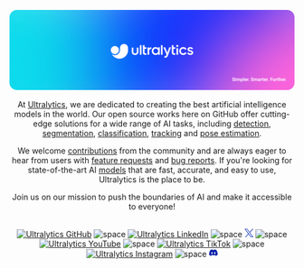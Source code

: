<p align="center">
  <a href="https://ultralytics.com/">
  <img width="900" src="https://github.com/ultralytics/assets/raw/main/im/banner-ultralytics-github.png"></a>
</p>

<div align="center">

At [Ultralytics](https://ultralytics.com), we are dedicated to creating the best artificial intelligence models in the world. Our open source works here on GitHub offer cutting-edge solutions for a wide range of AI tasks, including [detection](https://docs.ultralytics.com/tasks/detect/), [segmentation](https://docs.ultralytics.com/tasks/segment/), [classification](https://docs.ultralytics.com/tasks/classify/), [tracking](https://docs.ultralytics.com/modes/track/) and [pose estimation](https://docs.ultralytics.com/tasks/pose/).

We welcome [contributions](https://github.com/ultralytics/ultralytics#contribute) from the community and are always eager to hear from users with [feature requests](https://github.com/ultralytics/ultralytics/issues/new/choose) and [bug reports](https://github.com/ultralytics/ultralytics/issues/new/choose). If you're looking for state-of-the-art AI [models](https://github.com/ultralytics/ultralytics/tree/main/ultralytics/models) that are fast, accurate, and easy to use, Ultralytics is the place to be.

Join us on our mission to push the boundaries of AI and make it accessible to everyone!

<br>
<a href="https://github.com/ultralytics"><img src="https://github.com/ultralytics/assets/raw/main/social/logo-social-github.png" width="3%" alt="Ultralytics GitHub"></a>
<img src="https://github.com/ultralytics/assets/raw/main/social/logo-transparent.png" width="3%" alt="space">
<a href="https://www.linkedin.com/company/ultralytics/"><img src="https://github.com/ultralytics/assets/raw/main/social/logo-social-linkedin.png" width="3%" alt="Ultralytics LinkedIn"></a>
<img src="https://github.com/ultralytics/assets/raw/main/social/logo-transparent.png" width="3%" alt="space">
<a href="https://twitter.com/ultralytics"><img src="https://github.com/ultralytics/assets/raw/main/social/logo-social-twitter.png" width="3%" alt="Ultralytics Twitter"></a>
<img src="https://github.com/ultralytics/assets/raw/main/social/logo-transparent.png" width="3%" alt="space">
<a href="https://youtube.com/ultralytics"><img src="https://github.com/ultralytics/assets/raw/main/social/logo-social-youtube.png" width="3%" alt="Ultralytics YouTube"></a>
<img src="https://github.com/ultralytics/assets/raw/main/social/logo-transparent.png" width="3%" alt="space">
<a href="https://www.tiktok.com/@ultralytics"><img src="https://github.com/ultralytics/assets/raw/main/social/logo-social-tiktok.png" width="3%" alt="Ultralytics TikTok"></a>
<img src="https://github.com/ultralytics/assets/raw/main/social/logo-transparent.png" width="3%" alt="space">
<a href="https://www.instagram.com/ultralytics/"><img src="https://github.com/ultralytics/assets/raw/main/social/logo-social-instagram.png" width="3%" alt="Ultralytics Instagram"></a>
<img src="https://github.com/ultralytics/assets/raw/main/social/logo-transparent.png" width="3%" alt="space">
<a href="https://ultralytics.com/discord"><img src="https://github.com/ultralytics/assets/raw/main/social/logo-social-discord.png" width="3%" alt="Ultralytics Discord"></a>

</div>
